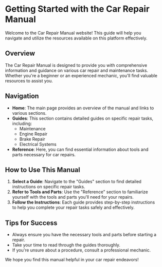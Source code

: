 # Getting Started with the Car Repair Manual

Welcome to the Car Repair Manual website! This guide will help you navigate and utilize the resources available on this platform effectively.

## Overview

The Car Repair Manual is designed to provide you with comprehensive information and guidance on various car repair and maintenance tasks. Whether you're a beginner or an experienced mechanic, you'll find valuable resources to assist you.

## Navigation

- **Home**: The main page provides an overview of the manual and links to various sections.
- **Guides**: This section contains detailed guides on specific repair tasks, including:
  - Maintenance
  - Engine Repair
  - Brake Repair
  - Electrical Systems
- **Reference**: Here, you can find essential information about tools and parts necessary for car repairs.

## How to Use This Manual

1. **Select a Guide**: Navigate to the "Guides" section to find detailed instructions on specific repair tasks.
2. **Refer to Tools and Parts**: Use the "Reference" section to familiarize yourself with the tools and parts you'll need for your repairs.
3. **Follow the Instructions**: Each guide provides step-by-step instructions to help you complete your repair tasks safely and effectively.

## Tips for Success

- Always ensure you have the necessary tools and parts before starting a repair.
- Take your time to read through the guides thoroughly.
- If you're unsure about a procedure, consult a professional mechanic.

We hope you find this manual helpful in your car repair endeavors!